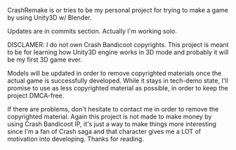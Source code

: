 CrashRemake is or tries to be my personal project for trying to make a game by using Unity3D w/ Blender.

Updates are in commits section. Actually I'm working solo.

DISCLAMER: I do not own Crash Bandicoot copyrights. This project is meant to be for learning how Unity3D engine works in 3D mode and probably it will be my first 3D game ever.

Models will be updated in order to remove copyrighted materials once the actual game is successfully developed. While it stays in tech-demo state, I'll promise to use as less copyrighted material as possible, in order to keep the project DMCA-free.

If there are problems, don't hesitate to contact me in order to remove the copyrighted material. Again this project is not made to make money by using Crash Bandicoot IP, it's just a way to make things more interesting since I'm a fan of Crash saga and that character gives me a LOT of motivation into developing. Thanks for reading.